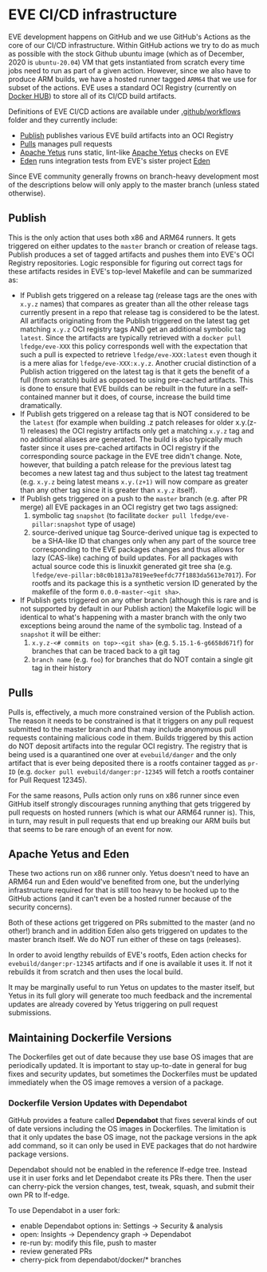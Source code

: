 # EVE CI/CD infrastructure

EVE development happens on GitHub and we use GitHub's Actions as the core of our CI/CD infrastructure.
Within GitHub actions we try to do as much as possible with the stock Github ubuntu image
(which as of December, 2020 is `ubuntu-20.04`) VM that gets instantiated from scratch every time
jobs need to run as part of a given action. However, since we also have to produce ARM builds,
we have a hosted runner tagged `ARM64` that we use for subset of the actions. EVE uses a standard
OCI Registry (currently on [Docker HUB](https://hub.docker.com/r/lfedge/eve)) to store all of
its CI/CD build artifacts.

Definitions of EVE CI/CD actions are available under [.github/workflows](../.github/workflows) folder
and they currently include:

* [Publish](https://github.com/lf-edge/eve/actions?query=workflow%3APublish) publishes various EVE build artifacts into an OCI Registry
* [Pulls](https://github.com/lf-edge/eve/actions?query=workflow%3APRs) manages pull requests
* [Apache Yetus](https://github.com/lf-edge/eve/actions?query=workflow%3A%22Apache+Yetus%22) runs static, lint-like [Apache Yetus](http://yetus.apache.org/) checks on EVE
* [Eden](https://github.com/lf-edge/eve/actions?query=workflow%3AEden) runs integration tests from EVE's sister project [Eden](https://github.com/lf-edge/eden)

Since EVE community generally frowns on branch-heavy development most of the descriptions below
will only apply to the master branch (unless stated otherwise).

## Publish

This is the only action that uses both x86 and ARM64 runners. It gets triggered on either updates
to the `master` branch or creation of release tags. Publish produces a set of tagged artifacts and
pushes them into EVE's OCI Registry repositories. Logic responsible for figuring out correct tags
for these artifacts resides in EVE's top-level Makefile and can be summarized as:

* If Publish gets triggered on a release tag (release tags are the ones with `x.y.z` names) that
  compares as greater than all the other release tags currently present in a repo that release tag
  is considered to be the latest. All artifacts originating from the Publish triggered on the latest
  tag get matching `x.y.z` OCI registry tags AND get an additional symbolic tag `latest`. Since
  the artifacts are typically retrieved with a `docker pull lfedge/eve-XXX` this policy corresponds
  well with the expectation that such a pull is expected to retrieve `lfedge/eve-XXX:latest` even
  though it is a mere alias for `lfedge/eve-XXX:x.y.z`. Another crucial distinction of a Publish
  action triggered on the latest tag is that it gets the benefit of a full (from scratch) build
  as opposed to using pre-cached artifacts. This is done to ensure that EVE builds can be rebuilt
  in the future in a self-contained manner but it does, of course, increase the build time dramatically.
* If Publish gets triggered on a release tag that is NOT considered to be the `latest` (for example when
  building .z patch releases for older x.y.(z-1) releases) the OCI registry artifacts only get a matching
  `x.y.z` tag and no additional aliases are generated. The build is also typically much faster since it
  uses pre-cached artifacts in OCI registry if the corresponding source package in the EVE tree didn't
  change. Note, however, that building a patch release for the previous latest tag becomes a new latest
  tag and thus subject to the latest tag treatment (e.g. `x.y.z` being latest means `x.y.(z+1)` will now
  compare as greater than any other tag since it is greater than `x.y.z` itself).
* If Publish gets triggered on a push to the `master` branch (e.g. after PR merge) all EVE packages
  in an OCI registry get two tags assigned:
    1. symbolic tag `snapshot` (to facilitate `docker pull lfedge/eve-pillar:snapshot` type of usage)
    2. source-derived unique tag
  Source-derived unique tag is expected to be a SHA-like ID that changes only when any part of the
  source tree corresponding to the EVE packages changes and thus allows for lazy (CAS-like) caching
  of build updates. For all packages with actual source code this is linuxkit generated git tree sha
  (e.g. `lfedge/eve-pillar:b8c0b1813a7819ee9eefdc77f1883da5613e7017`). For rootfs and its package this
  is a synthetic version ID generated by the makefile of the form `0.0.0-master-<git sha>`.
* If Publish gets triggered on any other branch (although this is rare and is not supported by default
  in our Publish action) the Makefile logic will be identical to what's happening with a master branch
  with the only two exceptions being around the name of the symbolic tag. Instead of a `snapshot` it
  will be either:
    1. `x.y.z-<# commits on top>-<git sha>` (e.g. `5.15.1-6-g6658d671f`) for branches that can be
        traced back to a git tag
    2. `branch name` (e.g. `foo`) for branches that do NOT contain a single git tag in their history

## Pulls

Pulls is, effectively, a much more constrained version of the Publish action. The reason it needs
to be constrained is that it triggers on any pull request submitted to the master branch and that
may include anonymous pull requests containing malicious code in them. Builds triggered by this
action do NOT deposit artifacts into the regular OCI registry. The registry that is being used
is a quarantined one over at `evebuild/danger` and the only artifact that is ever being deposited
there is a rootfs container tagged as `pr-ID` (e.g. `docker pull evebuild/danger:pr-12345` will
fetch a rootfs container for Pull Request 12345).

For the same reasons, Pulls action only runs on x86 runner since even GitHub itself strongly
discourages running anything that gets triggered by pull requests on hosted runners (which
is what our ARM64 runner is). This, in turn, may result in pull requests that end up breaking
our ARM buils but that seems to be rare enough of an event for now.

## Apache Yetus and Eden

These two actions run on x86 runner only. Yetus doesn't need to have an ARM64 run and Eden
would've benefited from one, but the underlying infrastructure required for that is still
too heavy to be hooked up to the GitHub actions (and it can't even be a hosted runner because
of the security concerns).

Both of these actions get triggered on PRs submitted to the master (and no other!) branch and
in addition Eden also gets triggered on updates to the master branch itself. We do NOT run
either of these on tags (releases).

In order to avoid lengthy rebuilds of EVE's rootfs, Eden action checks for `evebuild/danger:pr-12345`
artifacts and if one is available it uses it. If not it rebuilds it from scratch and then uses the
local build.

It may be marginally useful to run Yetus on updates to the master itself, but Yetus in its full
glory will generate too much feedback and the incremental updates are already covered by Yetus
triggering on pull request submissions.

## Maintaining Dockerfile Versions

The Dockerfiles get out of date because they use base OS images that are periodically updated.
It is important to stay up-to-date in general for bug fixes and security updates,
but sometimes the Dockerfiles must be updated immediately when the OS image
removes a version of a package.

### Dockerfile Version Updates with Dependabot

GitHub provides a feature called **Dependabot** that fixes several kinds of out of date versions
including the OS images in Dockerfiles. The limitation is that it only updates the base OS image,
not the package versions in the apk add command, so it can only be used in EVE packages that do not
hardwire package versions.

Dependabot should not be enabled in the reference lf-edge tree.
Instead use it in user forks and let Dependabot create its PRs there.
Then the user can cherry-pick the version changes, test, tweak, squash, and submit
their own PR to lf-edge.

To use Dependabot in a user fork:
- enable Dependabot options in: Settings -> Security & analysis
- open: Insights -> Dependency graph -> Dependabot
- re-run by: modify this file, push to master
- review generated PRs
- cherry-pick from dependabot/docker/* branches
